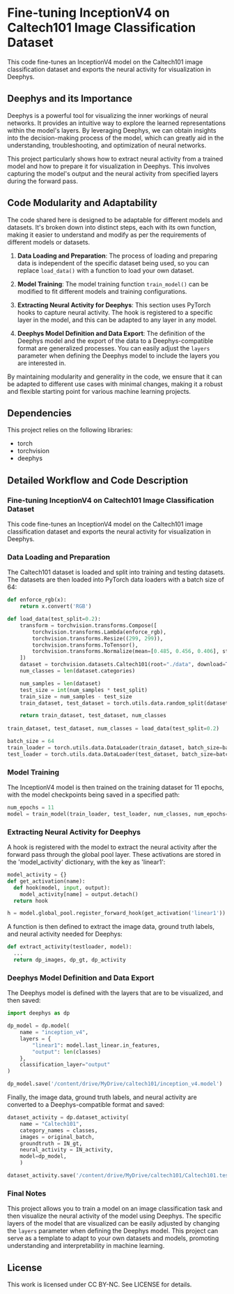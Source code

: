 # Fine-tuning InceptionV4 on Caltech101 Image Classification Dataset

This code fine-tunes an InceptionV4 model on the Caltech101 image classification dataset and exports the neural activity for visualization in Deephys.

## Deephys and its Importance

Deephys is a powerful tool for visualizing the inner workings of neural networks. It provides an intuitive way to explore the learned representations within the model's layers. By leveraging Deephys, we can obtain insights into the decision-making process of the model, which can greatly aid in the understanding, troubleshooting, and optimization of neural networks.

This project particularly shows how to extract neural activity from a trained model and how to prepare it for visualization in Deephys. This involves capturing the model's output and the neural activity from specified layers during the forward pass.

## Code Modularity and Adaptability

The code shared here is designed to be adaptable for different models and datasets. It's broken down into distinct steps, each with its own function, making it easier to understand and modify as per the requirements of different models or datasets.

1. **Data Loading and Preparation**: The process of loading and preparing data is independent of the specific dataset being used, so you can replace `load_data()` with a function to load your own dataset.

2. **Model Training**: The model training function `train_model()` can be modified to fit different models and training configurations.

3. **Extracting Neural Activity for Deephys**: This section uses PyTorch hooks to capture neural activity. The hook is registered to a specific layer in the model, and this can be adapted to any layer in any model.

4. **Deephys Model Definition and Data Export**: The definition of the Deephys model and the export of the data to a Deephys-compatible format are generalized processes. You can easily adjust the `layers` parameter when defining the Deephys model to include the layers you are interested in.

By maintaining modularity and generality in the code, we ensure that it can be adapted to different use cases with minimal changes, making it a robust and flexible starting point for various machine learning projects.

## Dependencies

This project relies on the following libraries:
- torch
- torchvision
- deephys

## Detailed Workflow and Code Description

### Fine-tuning InceptionV4 on Caltech101 Image Classification Dataset

This code fine-tunes an InceptionV4 model on the Caltech101 image classification dataset and exports the neural activity for visualization in Deephys.

### Data Loading and Preparation

The Caltech101 dataset is loaded and split into training and testing datasets. The datasets are then loaded into PyTorch data loaders with a batch size of 64:

```python
def enforce_rgb(x):
    return x.convert('RGB')

def load_data(test_split=0.2):
    transform = torchvision.transforms.Compose([
        torchvision.transforms.Lambda(enforce_rgb),
        torchvision.transforms.Resize((299, 299)),
        torchvision.transforms.ToTensor(),
        torchvision.transforms.Normalize(mean=[0.485, 0.456, 0.406], std=[0.229, 0.224, 0.225])
    ])
    dataset = torchvision.datasets.Caltech101(root="./data", download=True, transform=transform)
    num_classes = len(dataset.categories)

    num_samples = len(dataset)
    test_size = int(num_samples * test_split)
    train_size = num_samples - test_size
    train_dataset, test_dataset = torch.utils.data.random_split(dataset, [train_size, test_size])

    return train_dataset, test_dataset, num_classes
  
train_dataset, test_dataset, num_classes = load_data(test_split=0.2)

batch_size = 64
train_loader = torch.utils.data.DataLoader(train_dataset, batch_size=batch_size, shuffle=True, num_workers=2)
test_loader = torch.utils.data.DataLoader(test_dataset, batch_size=batch_size, shuffle=False, num_workers=2)
```

### Model Training

The InceptionV4 model is then trained on the training dataset for 11 epochs, with the model checkpoints being saved in a specified path:

```python
num_epochs = 11
model = train_model(train_loader, test_loader, num_classes, num_epochs=num_epochs, checkpoint_path='/content/drive/MyDrive/caltech101/model_checkpoint.pth')
```

### Extracting Neural Activity for Deephys

A hook is registered with the model to extract the neural activity after the forward pass through the global pool layer. These activations are stored in the 'model_activity' dictionary, with the key as 'linear1':

```python
model_activity = {}
def get_activation(name):
  def hook(model, input, output):
    model_activity[name] = output.detach()
  return hook

h = model.global_pool.register_forward_hook(get_activation('linear1'))
```

A function is then defined to extract the image data, ground truth labels, and neural activity needed for Deephys:

```python
def extract_activity(testloader, model):
  ...
  return dp_images, dp_gt, dp_activity
```

### Deephys Model Definition and Data Export

The Deephys model is defined with the layers that are to be visualized, and then saved:

```python
import deephys as dp

dp_model = dp.model(
    name = "inception_v4",
    layers = {
        "linear1": model.last_linear.in_features,
        "output": len(classes)
    },
    classification_layer="output"
)

dp_model.save('/content/drive/MyDrive/caltech101/inception_v4.model')
```

Finally, the image data, ground truth labels, and neural activity are converted to a Deephys-compatible format and saved:

```python
dataset_activity = dp.dataset_activity(
    name = "Caltech101",
    category_names = classes,
    images = original_batch,
    groundtruth = IN_gt,
    neural_activity = IN_activity,
    model=dp_model,
    )

dataset_activity.save('/content/drive/MyDrive/caltech101/Caltech101.test')
```

### Final Notes

This project allows you to train a model on an image classification task and then visualize the neural activity of the model using Deephys. The specific layers of the model that are visualized can be easily adjusted by changing the `layers` parameter when defining the Deephys model. This project can serve as a template to adapt to your own datasets and models, promoting understanding and interpretability in machine learning.


## License
This work is licensed under CC BY-NC. See LICENSE for details.
